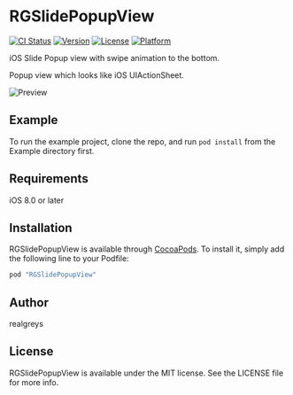 # RGSlidePopupView

[![CI Status](http://img.shields.io/travis/10040774/RGSlidePopupView.svg?style=flat)](https://travis-ci.org/10040774/RGSlidePopupView)
[![Version](https://img.shields.io/cocoapods/v/RGSlidePopupView.svg?style=flat)](http://cocoapods.org/pods/RGSlidePopupView)
[![License](https://img.shields.io/cocoapods/l/RGSlidePopupView.svg?style=flat)](http://cocoapods.org/pods/RGSlidePopupView)
[![Platform](https://img.shields.io/cocoapods/p/RGSlidePopupView.svg?style=flat)](http://cocoapods.org/pods/RGSlidePopupView)

iOS Slide Popup view with swipe animation to the bottom.

Popup view which looks like iOS UIActionSheet.

![Preview](https://github.com/realgreys/RGSlidePopupView/preview.gif)

## Example

To run the example project, clone the repo, and run `pod install` from the Example directory first.

## Requirements

iOS 8.0 or later

## Installation

RGSlidePopupView is available through [CocoaPods](http://cocoapods.org). To install
it, simply add the following line to your Podfile:

```ruby
pod "RGSlidePopupView"
```

## Author

realgreys

## License

RGSlidePopupView is available under the MIT license. See the LICENSE file for more info.
